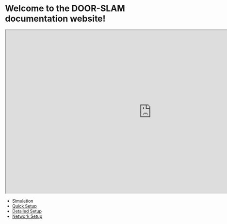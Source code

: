 # Welcome to the DOOR-SLAM documentation website!

<iframe width="960" height="540"
src="https://www.youtube.com/embed/h0bqURQlZGA">
</iframe>

- [Simulation](simulation.md)
- [Quick Setup](quick_setup.md)
- [Detailed Setup](detailed_setup.md)
- [Network Setup](network.md)